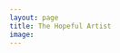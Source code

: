 ```yaml
---
layout: page
title: The Hopeful Artist
image: 
---
```

<div class="instagram feed">
    <script type="text/javascript" src="https://www.juicer.io/embed/ljm-art/embed-code.js" async defer></script>
</div>
